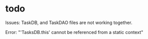 # todo

Issues: TaskDB, and TaskDAO files are not working together.

Error: "'TasksDB.this' cannot be referenced from a static context"

